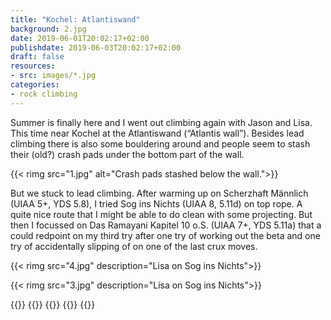 ```yaml
---
title: "Kochel: Atlantiswand"
background: 2.jpg
date: 2019-06-01T20:02:17+02:00
publishdate: 2019-06-03T20:02:17+02:00
draft: false
resources:
- src: images/*.jpg
categories:
- rock climbing
---
```


Summer is finally here and I went out climbing again with Jason and Lisa. This
time near Kochel at the Atlantiswand (“Atlantis wall”). Besides lead climbing
there is also some bouldering around and people seem to stash their (old?) crash
pads under the bottom part of the wall.

{{< rimg src="1.jpg" alt="Crash pads stashed below the wall.">}}

But we stuck to lead climbing. After warming up on Scherzhaft Männlich (UIAA 5+,
YDS 5.8), I tried Sog ins Nichts (UIAA 8, 5.11d) on top rope. A quite nice route
that I might be able to do clean with some projecting. But then I focussed on
Das Ramayani Kapitel 10 o.S. (UIAA 7+, YDS 5.11a) that a could redpoint on my
third try after one try of working out the beta and one try of accidentally
slipping of on one of the last crux moves.

{{< rimg src="4.jpg" description="Lisa on Sog ins Nichts">}}

{{< rimg src="3.jpg" description="Lisa on Sog ins Nichts">}}

{{<climbs>}}
{{<climb name="Scherzhaft Männlich" uiaa="5+" yds="5.8" style="flash">}}
{{<climb name="Sog ins Nichts" uiaa="8" yds="5.11d" style="toprope-hangdog">}}
{{<climb name="Das Ramayani Kapitel" uiaa="7+" yds="5.11a" style="redpoint">}}
{{</climbs>}}
